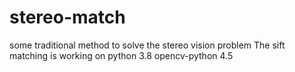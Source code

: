 # stereo-match
some traditional method to solve the stereo vision problem
The sift matching is working on python 3.8 opencv-python 4.5 
